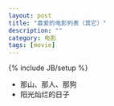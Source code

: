 ```yaml
---
layout: post
title: "喜爱的电影列表（其它）"
description: ""
category: 电影
tags: [movie]
---
```

{% include JB/setup %}

<ul>
<li>那山、那人、那狗</li>
<li>阳光灿烂的日子</li>
</ul>